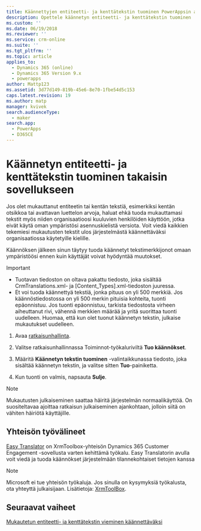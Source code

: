 ```yaml
---
title: Käännettyjen entiteetti- ja kenttätekstin tuominen PowerAppsin avulla | MicrosoftDocs
description: Opettele käännetyn entiteetti- ja kenttätekstin tuominen
ms.custom: ''
ms.date: 06/19/2018
ms.reviewer: ''
ms.service: crm-online
ms.suite: ''
ms.tgt_pltfrm: ''
ms.topic: article
applies_to:
  - Dynamics 365 (online)
  - Dynamics 365 Version 9.x
  - powerapps
author: Mattp123
ms.assetid: 3d77d149-819b-45e6-8e70-1fbe54d5c153
caps.latest.revision: 19
ms.author: matp
manager: kvivek
search.audienceType:
  - maker
search.app:
  - PowerApps
  - D365CE
---
```

# <a name="import-translated-entity-and-field-text-back-into-an-app"></a>Käännetyn entiteetti- ja kenttätekstin tuominen takaisin sovellukseen

Jos olet mukauttanut entiteetin tai kentän tekstiä, esimerkiksi kentän otsikkoa tai avattavan luettelon arvoja, haluat ehkä tuoda mukauttamasi tekstit myös niiden organisaatioosi kuuluvien henkilöiden käyttöön, jotka eivät käytä oman ympäristösi asennuskielistä versiota. Voit viedä kaikkien tekemiesi mukautusten tekstit ulos järjestelmästä käännettäväksi organisaatiossa käytetyille kielille.  
  
 Käännöksen jälkeen sinun täytyy tuoda käännetyt tekstimerkkijonot omaan ympäristöösi ennen kuin käyttäjät voivat hyödyntää muutokset.  
  
> [!IMPORTANT]
> - Tuotavan tiedoston on oltava pakattu tiedosto, joka sisältää CrmTranslations.xml- ja [Content_Types].xml-tiedoston juuressa.  
> - Et voi tuoda käännettyä tekstiä, jonka pituus on yli 500 merkkiä. Jos käännöstiedostossa on yli 500 merkin pituisia kohteita, tuonti epäonnistuu. Jos tuonti epäonnistuu, tarkista tiedostosta virheen aiheuttanut rivi, vähennä merkkien määrää ja yritä suorittaa tuonti uudelleen. Huomaa, että kun olet tuonut käännetyn tekstin, julkaise mukautukset uudelleen.  
  
1. Avaa [ratkaisunhallinta](../model-driven-apps/advanced-navigation.md#solution-explorer).  
  
2. Valitse ratkaisunhallinnassa Toiminnot-työkaluriviltä **Tuo käännökset**.  
3.  Määritä **Käännetyn tekstin tuominen** -valintaikkunassa tiedosto, joka sisältää käännetyn tekstin, ja valitse sitten **Tuo**-painiketta.  
  
4.  Kun tuonti on valmis, napsauta **Sulje**.  
  
> [!NOTE]
>  Mukautusten julkaiseminen saattaa häiritä järjestelmän normaalikäyttöä. On suositeltavaa ajoittaa ratkaisun julkaiseminen ajankohtaan, jolloin siitä on vähiten häiriötä käyttäjille.  

## <a name="community-tools"></a>Yhteisön työvälineet

[Easy Translator](https://www.xrmtoolbox.com/plugins/MsCrmTools.Translator/) on XrmToolbox-yhteisön Dynamics 365 Customer Engagement -sovellusta varten kehittämä työkalu. Easy Translatorin avulla voit viedä ja tuoda käännökset järjestelmään tilannekohtaiset tietojen kanssa 

> [!NOTE]
> Microsoft ei tue yhteisön työkaluja. Jos sinulla on kysymyksiä työkalusta, ota yhteyttä julkaisijaan. Lisätietoja: [XrmToolBox](https://www.xrmtoolbox.com).

## <a name="next-steps"></a>Seuraavat vaiheet  
 [Mukautetun entiteetti- ja kenttätekstin vieminen käännettäväksi](export-customized-entity-field-text-translation.md)
